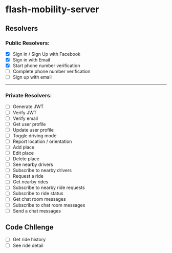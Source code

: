 # flash-mobility-server

## Resolvers

### Public Resolvers:

-   [x] Sign in / Sign Up with Facebook
-   [x] Sign in with Email
-   [x] Start phone number verification
-   [ ] Complete phone number verification
-   [ ] Sign up with email

---

### Private Resolvers:

-   [ ] Generate JWT
-   [ ] Verify JWT
-   [ ] Verify email
-   [ ] Get user profile
-   [ ] Update user profile
-   [ ] Toggle driving mode
-   [ ] Report location / orientation
-   [ ] Add place
-   [ ] Edit place
-   [ ] Delete place
-   [ ] See nearby drivers
-   [ ] Subscribe to nearby drivers
-   [ ] Request a ride
-   [ ] Get nearby rides
-   [ ] Subscribe to nearby ride requests
-   [ ] Subscribe to ride status
-   [ ] Get chat room messages
-   [ ] Subscribe to chat room messages
-   [ ] Send a chat messages

## Code Chllenge

-   [ ] Get ride history
-   [ ] See ride detail
